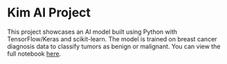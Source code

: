 # Kim AI Project 
This project showcases an AI model built using Python with TensorFlow/Keras and scikit-learn. 
The model is trained on breast cancer diagnosis data to classify tumors as benign or malignant.
You can view the full notebook [here](https://github.com/lemon-teehee/Projects-and-codes/blob/main/Kim_ai_project.ipynb).
